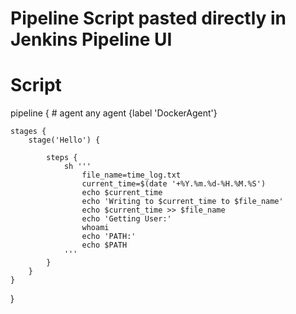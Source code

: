 # Pipeline Script pasted directly in Jenkins Pipeline UI

# Script
pipeline {
    # agent any
    agent {label 'DockerAgent'}

    stages {
        stage('Hello') {

            steps {
                sh '''
                    file_name=time_log.txt
                    current_time=$(date '+%Y.%m.%d-%H.%M.%S')
                    echo $current_time
                    echo 'Writing to $current_time to $file_name'
                    echo $current_time >> $file_name
                    echo 'Getting User:'
                    whoami
                    echo 'PATH:'
                    echo $PATH
                '''
            }
        }
    }
}
